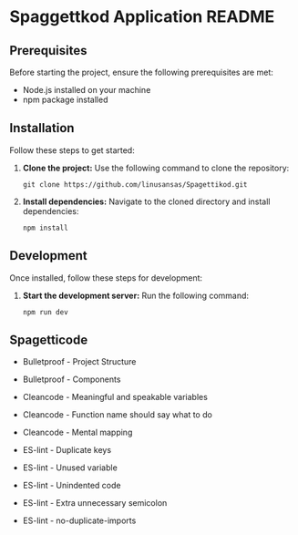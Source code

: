 # Spaggettkod Application README


## Prerequisites

Before starting the project, ensure the following prerequisites are met:

-  Node.js installed on your machine
-  npm package installed

## Installation

Follow these steps to get started:

1. **Clone the project:** Use the following command to clone the repository:

   ```
   git clone https://github.com/linusansas/Spagettikod.git
   ```

2. **Install dependencies:** Navigate to the cloned directory and install dependencies:

   ```
   npm install
   ```

## Development

Once installed, follow these steps for development:

1. **Start the development server:** Run the following command:

   ```
   npm run dev
   ```

## Spagetticode

- Bulletproof - Project Structure
- Bulletproof - Components
- Cleancode - Meaningful and speakable variables
- Cleancode - Function name should say what to do
- Cleancode - Mental mapping

- ES-lint - Duplicate keys
- ES-lint - Unused variable
- ES-lint - Unindented code
- ES-lint - Extra unnecessary semicolon
- ES-lint - no-duplicate-imports